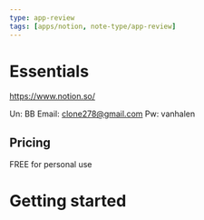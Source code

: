 ```yaml
---
type: app-review
tags: [apps/notion, note-type/app-review]
---
```



# Essentials
https://www.notion.so/ 

Un: BB
Email: clone278@gmail.com
Pw: vanhalen

## Pricing
FREE for personal use

# Getting started



